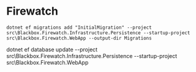 # Firewatch



```dotnet ef migrations add "InitialMigration" --project src\Blackbox.Firewatch.Infrastructure.Persistence --startup-project src\Blackbox.Firewatch.WebApp --output-dir Migrations```


dotnet ef database update --project src\Blackbox.Firewatch.Infrastructure.Persistence --startup-project src\Blackbox.Firewatch.WebApp